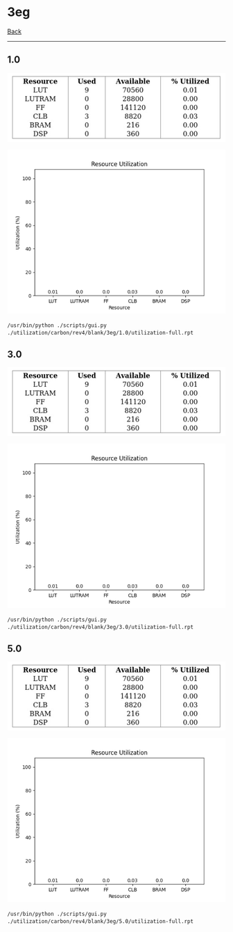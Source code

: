 # 3eg

[Back](<../rev4.md>)

---

## 1.0

<p align="center">
	<img src="../../../../../images/carbon/rev4/blank/3eg/1.0/table.jpg" />
</p>

<p align="center">
	<img src="../../../../../images/carbon/rev4/blank/3eg/1.0/graph.png" />
</p>

`/usr/bin/python ./scripts/gui.py ./utilization/carbon/rev4/blank/3eg/1.0/utilization-full.rpt`

## 3.0

<p align="center">
	<img src="../../../../../images/carbon/rev4/blank/3eg/3.0/table.jpg" />
</p>

<p align="center">
	<img src="../../../../../images/carbon/rev4/blank/3eg/3.0/graph.png" />
</p>

`/usr/bin/python ./scripts/gui.py ./utilization/carbon/rev4/blank/3eg/3.0/utilization-full.rpt`

## 5.0

<p align="center">
	<img src="../../../../../images/carbon/rev4/blank/3eg/5.0/table.jpg" />
</p>

<p align="center">
	<img src="../../../../../images/carbon/rev4/blank/3eg/5.0/graph.png" />
</p>

`/usr/bin/python ./scripts/gui.py ./utilization/carbon/rev4/blank/3eg/5.0/utilization-full.rpt`

